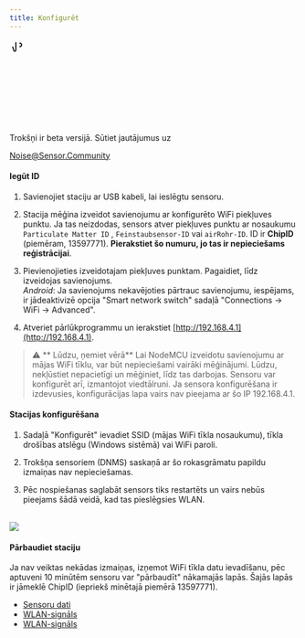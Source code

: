 ```yaml
---
title: Konfigurēt
---
```


  <div class="max-w-screen-xl mx-auto pb-5">
    <div class="p-2 rounded-lg bg-indigo-100 shadow-lg sm:p-3">
    <div class="flex items-center">
          <span class="p-2 rounded-lg bg-indigo-500">
            <svg class="h-8 w-8 text-white" fill="none" viewBox="0 0 0 24 24" stroke="currentColor">
              <path stroke-linecap="round" stroke-linejoin="round" stroke-width="2" d="M11 5.882V19.24a1.76 1.76 0 01-3.417.592l-2.147-6.15M18 13a3 3 0 100-6M5. 436 13.683A4.001 4.001 0 017 6h1.832c4.1 0 7.625-1.234 9.168-3v14c-1.543-1.766-5.067-3-9.168-3H7a3.988 3.988 0 01-1.564-.317z" >
            </svg>
          </span>
        <div class="flex-wrap flex">
          <p class="pt-1 text-indigo-700 font-medium">
              Trokšņi ir beta versijā. Sūtiet jautājumus uz<p>
        <a href="mailto:Noise@Sensor.Community" class="ml-1 font-medium underline text-whover:text-yellow-600">
                Noise@Sensor.Community</a>
        </div>
    </div>
  </div>
</div>

#### Iegūt ID
1. Savienojiet staciju ar USB kabeli, lai ieslēgtu sensoru.

2. Stacija mēģina izveidot savienojumu ar konfigurēto WiFi piekļuves punktu. Ja tas neizdodas, sensors atver piekļuves punktu ar nosaukumu `Particulate Matter ID` , `Feinstaubsensor-ID` vai `airRohr-ID`. ID ir **ChipID** (piemēram, 13597771). **Pierakstiet šo numuru, jo tas ir nepieciešams reģistrācijai**.

3. Pievienojieties izveidotajam piekļuves punktam. Pagaidiet, līdz izveidojas savienojums.<br>*Android*: Ja savienojums nekavējoties pārtrauc savienojumu, iespējams, ir jādeaktivizē opcija "Smart network switch" sadaļā "Connections -> WiFi -> Advanced".

4. Atveriet pārlūkprogrammu un ierakstiet [http://192.168.4.1](http://192.168.4.1).

> ⚠️ ** Lūdzu, ņemiet vērā** Lai NodeMCU izveidotu savienojumu ar mājas WiFi tīklu, var būt nepieciešami vairāki mēģinājumi. Lūdzu, nekļūstiet nepacietīgi un mēģiniet, līdz tas darbojas. Sensoru var konfigurēt arī, izmantojot viedtālruni. Ja sensora konfigurēšana ir izdevusies, konfigurācijas lapa vairs nav pieejama ar šo IP 192.168.4.1.

#### Stacijas konfigurēšana
1. Sadaļā "Konfigurēt" ievadiet SSID (mājas WiFi tīkla nosaukumu), tīkla drošības atslēgu (Windows sistēmā) vai WiFi paroli.

2. Trokšņa sensoriem (DNMS) saskaņā ar šo rokasgrāmatu papildu izmaiņas nav nepieciešamas.

3. Pēc nospiešanas saglabāt sensors tiks restartēts un vairs nebūs pieejams šādā veidā, kad tas pieslēgsies WLAN.

<br>

<img src="../docs/airrohr_config_initial.jpg" loading="lazy"/>
<br>

#### Pārbaudiet staciju
Ja nav veiktas nekādas izmaiņas, izņemot WiFi tīkla datu ievadīšanu, pēc aptuveni 10 minūtēm sensoru var "pārbaudīt" nākamajās lapās. Šajās lapās ir jāmeklē ChipID (iepriekš minētajā piemērā 13597771).

 * [Sensoru dati](www.madavi.desensorgraph.php)
 * [WLAN-signāls](www.madavi.desensorsignal.php)
 * [WLAN-signāls](www.madavi.desensorsignal.php)



